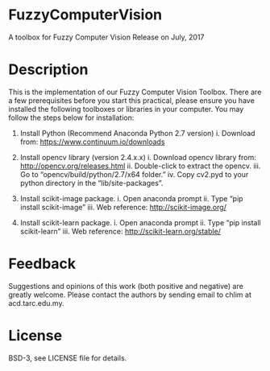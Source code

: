 # FuzzyComputerVision
A toolbox for Fuzzy Computer Vision
Release on July, 2017

# Description
This is the implementation of our Fuzzy Computer Vision Toolbox. There are a few prerequisites before you start this practical, please ensure you have installed the following toolboxes or libraries in your computer. You may follow the steps below for installation:

1.	Install Python (Recommend Anaconda Python 2.7 version)
    i.	  Download from: https://www.continuum.io/downloads

2.	Install opencv library (version 2.4.x.x)
    i.	  Download opencv library from: http://opencv.org/releases.html
    ii.	  Double-click to extract the opencv.
    iii.	Go to “opencv/build/python/2.7/x64 folder.”
    iv.	  Copy cv2.pyd to your python directory in the “lib/site-packages”.

3.	Install scikit-image package.
    i.	Open anaconda prompt
    ii.	Type “pip install scikit-image”
    iii.	Web reference: http://scikit-image.org/

4.	Install scikit-learn package. 
    i.	Open anaconda prompt
    ii.	Type “pip install scikit-learn”
    iii.	Web reference: http://scikit-learn.org/stable/

# Feedback
Suggestions and opinions of this work (both positive and negative) are greatly welcome. Please contact the authors by sending email to chlim at acd.tarc.edu.my.

# License
BSD-3, see LICENSE file for details.
